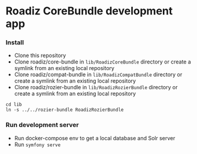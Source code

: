 # Roadiz CoreBundle development app

### Install

- Clone this repository
- Clone roadiz/core-bundle in `lib/RoadizCoreBundle` directory or create a symlink from an existing local repository
- Clone roadiz/compat-bundle in `lib/RoadizCompatBundle` directory or create a symlink from an existing local repository
- Clone roadiz/rozier-bundle in `lib/RoadizRozierBundle` directory or create a symlink from an existing local repository

```shell
cd lib
ln -s ../../rozier-bundle RoadizRozierBundle
```

### Run development server

- Run docker-compose env to get a local database and Solr server
- Run `symfony serve`
